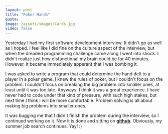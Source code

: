 ```yaml
---
layout: post
title: "Poker Hands"
quote: 
image: /assets/images/Cards.jpg
video: false
---
```


Yesterday I had my first software development interview. It didn't go as well as I hoped. I feel like I did fine on the culture aspect of the interview, but when the dreaded programming challenge came along I went into shock. I didn't realize just how disfunctional my brain could be for 40 minutes. However, it became immediately apperant that I was bombing it.

I was asked to write a program that could determine the hand delt to a player in a poker game. I knew the rules of poker, but I couldn't focus on the problem. I couldn't focus on breaking the big problem into smaller ones, at least until it was too late. Anyways, I think it was a great experience. I have never had to code under that kind of pressure, with such high stakes, but next time I think I will be more comfortable. Problem solving is all about making big problems into smaller ones.

It was bugging me that I didn't finish the problem during the interview, so I continued working on it. Now it is done and sitting on [**github**](http://github.com/bwhthd/poker-). Obviously, my summer job search continues. Yay! :)